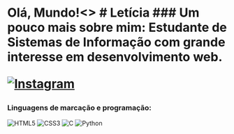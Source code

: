 <h1>Olá, Mundo!<>
# Letícia
### Um pouco mais sobre mim:
Estudante de Sistemas de Informação com grande interesse em desenvolvimento web.

[![Instagram](https://img.shields.io/badge/Instagram-ffaeb5?style=for-the-badge&logo=instagram)](https://www.instagram.com/leticiarezende/)
### Linguagens de marcação e programação:
![HTML5](https://img.shields.io/badge/HTML5-ffaeb5?style=for-the-badge&logo=html5) ![CSS3](https://img.shields.io/badge/CSS3-ffaeb5?style=for-the-badge&logo=css3&logoColor=264CE4) ![C](https://img.shields.io/badge/C-ffaeb5?style=for-the-badge&logo=c) ![Python](https://img.shields.io/badge/Python-ffaeb5?style=for-the-badge&logo=python)

